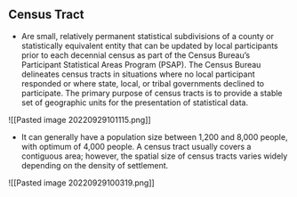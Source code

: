 ## Census Tract 
- Are small, relatively permanent statistical subdivisions of a county or statistically equivalent entity that can be updated by local participants prior to each decennial census as part of the Census Bureau’s Participant Statistical Areas Program (PSAP). The Census Bureau delineates census tracts in situations where no local participant responded or where state, local, or tribal governments declined to participate. The primary purpose of census tracts is to provide a stable set of geographic units for the presentation of statistical data.

![[Pasted image 20220929101115.png]]

- It can generally have a population size between 1,200 and 8,000 people, with optimum of 4,000 people. A census tract usually covers a contiguous area; however, the spatial size of census tracts varies widely depending on the density of settlement.


![[Pasted image 20220929100319.png]]